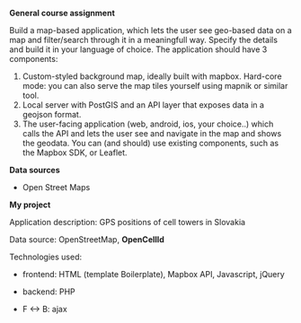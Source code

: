 **General course assignment**

Build a map-based application, which lets the user see geo-based data on a map and filter/search through it in a meaningfull way. Specify the details and build it in your language of choice. The application should have 3 components:

1. Custom-styled background map, ideally built with mapbox. Hard-core mode: you can also serve the map tiles yourself using mapnik or similar tool.
1. Local server with PostGIS and an API layer that exposes data in a geojson format.
1. The user-facing application (web, android, ios, your choice..) which calls the API and lets the user see and navigate in the map and shows the geodata. You can (and should) use existing components, such as the Mapbox SDK, or Leaflet.


**Data sources**

* Open Street Maps

**My project**

Application description: GPS positions of cell towers in Slovakia

Data source: OpenStreetMap, **OpenCellId**

Technologies used: 

* frontend: HTML (template Boilerplate), Mapbox API, Javascript, jQuery

* backend: PHP

* F <-> B: ajax